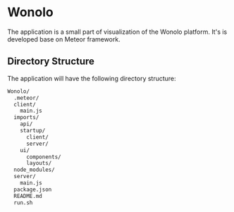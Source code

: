 # Wonolo
The application is a small part of  visualization of the Wonolo platform. It's is developed base on Meteor framework.
## Directory Structure
The application will have the following directory structure:

```sh
Wonolo/
  .meteor/
  client/
    main.js
  imports/
    api/
    startup/
      client/
      server/
    ui/
      components/
      layouts/
  node_modules/
  server/
    main.js
  package.json
  README.md
  run.sh
```